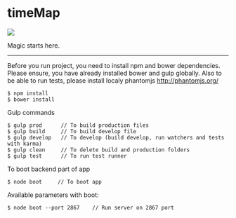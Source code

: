 # timeMap
[<img src="https://travis-ci.org/georgelviv/timeMap.svg?branch=master">](https://travis-ci.org/georgelviv/timeMap)

Magic starts here.

-----

Before you run project, you need to install npm and bower dependencies.
Please ensure, you have already installed bower and gulp globally.
Also to be able to run tests, please install localy phantomjs
http://phantomjs.org/
```
$ npm install
$ bower install
```

Gulp commands
```
$ gulp prod      // To build production files
$ gulp build     // To build develop file
$ gulp develop   // To develop (build develop, run watchers and tests with karma)
$ gulp clean     // To delete build and production folders
$ gulp test      // To run test runner
```

To boot backend part of app
```
$ node boot     // To boot app
```
Available parameters with boot:
```
$ node boot --port 2867    // Run server on 2867 port
```
